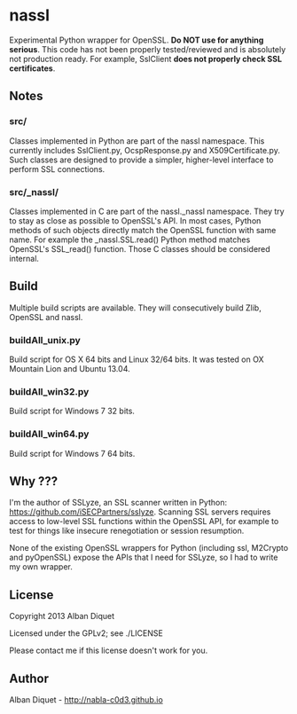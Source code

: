 nassl
=====

Experimental Python wrapper for OpenSSL. **Do NOT use for anything serious**.
This code has not been properly tested/reviewed and is absolutely not
production ready. For example, SslClient **does not properly check SSL
certificates**.


Notes
-----

### src/

Classes implemented in Python are part of the nassl namespace. This currently
includes SslClient.py, OcspResponse.py and X509Certificate.py. Such classes
are designed to provide a simpler, higher-level interface to perform SSL
connections.


### src/_nassl/

Classes implemented in C are part of the nassl._nassl namespace. They try to
stay as close as possible to OpenSSL's API. In most cases, Python methods of
such objects directly match the OpenSSL function with same name. For example
the _nassl.SSL.read() Python method matches OpenSSL's SSL_read() function.
Those C classes should be considered internal.


Build
-----

Multiple build scripts are available. They will consecutively build Zlib,
OpenSSL and nassl.


### buildAll_unix.py

Build script for OS X 64 bits and Linux 32/64 bits. It was tested on OX
Mountain Lion and Ubuntu 13.04.


### buildAll_win32.py

Build script for Windows 7 32 bits.


### buildAll_win64.py

Build script for Windows 7 64 bits.


Why ???
-------

I'm the author of SSLyze, an SSL scanner written in Python:
https://github.com/iSECPartners/sslyze. Scanning SSL servers requires access
to low-level SSL functions within the OpenSSL API, for example to test for
things like insecure renegotiation or session resumption. 

None of the existing OpenSSL wrappers for Python (including ssl, M2Crypto and
pyOpenSSL) expose the APIs that I need for SSLyze, so I had to write my own
wrapper.


License
-------

Copyright 2013 Alban Diquet

Licensed under the GPLv2; see ./LICENSE

Please contact me if this license doesn't work for you.


Author
------

Alban Diquet - http://nabla-c0d3.github.io
